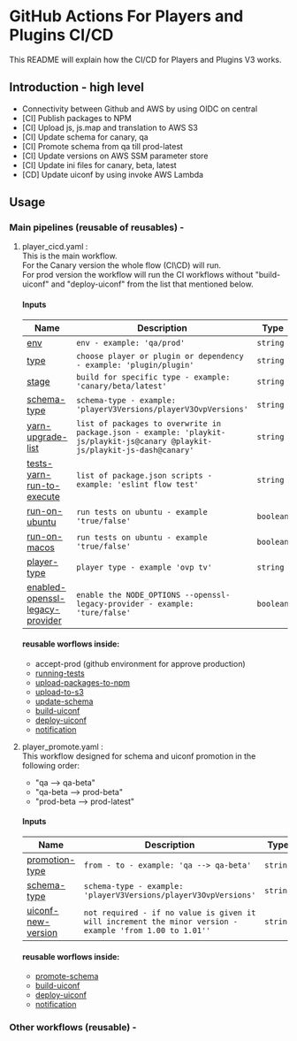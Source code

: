 # GitHub Actions For Players and Plugins CI/CD

This README will explain how the CI/CD for Players and Plugins V3 works.

## Introduction - high level

* Connectivity between Github and AWS by using OIDC on central
* [CI] Publish packages to NPM
* [CI] Upload js, js.map and translation to AWS S3
* [CI] Update schema for canary, qa
* [CI] Promote schema from qa till prod-latest
* [CI] Update versions on AWS SSM parameter store
* [CI] Update ini files for canary, beta, latest
* [CD] Update uiconf by using invoke AWS Lambda

## Usage

### Main pipelines (reusable of reusables) - 
1. player_cicd.yaml : \
    This is the main workflow.\
    For the Canary version the whole flow (CI\CD) will run. \
    For prod version the workflow will run the CI workflows without "build-uiconf" and "deploy-uiconf" from the list that mentioned below.

    #### Inputs
    
    | Name | Description | Type | Default | Required |
    |------|-------------|------|---------|:--------:|
    | [env]() | `env - example: 'qa/prod'` | `string` | `""` | no |
    | [type]() | `choose player or plugin or dependency - example: 'plugin/plugin'` | `string` | `""` | yes |
    | [stage]() | `build for specific type - example: 'canary/beta/latest'` | `string` | `""` | no |
    | [schema-type]() | `schema-type - example: 'playerV3Versions/playerV3OvpVersions'` | `string` | `""` | yes |
    | [yarn-upgrade-list]() | `list of packages to overwrite in package.json - example: 'playkit-js/playkit-js@canary @playkit-js/playkit-js-dash@canary'` | `string` | `""` | no |
    | [tests-yarn-run-to-execute]() | `list of package.json scripts - example: 'eslint flow test'` | `string` | `""` | yes |
    | [run-on-ubuntu]() | `run tests on ubuntu - example 'true/false'` | `boolean` | `ture` | no |
    | [run-on-macos]() | `run tests on ubuntu - example 'true/false'` | `boolean` | `false` | no |
    | [player-type]() | `player type - example 'ovp tv'` | `string` | `""` | no |
    | [enabled-openssl-legacy-provider]() | `enable the NODE_OPTIONS --openssl-legacy-provider - example: 'ture/false'` | `boolean` | `ture` | no |

    #### reusable worflows inside:
    * accept-prod (github environment for approve production)
    * [running-tests](https://github.com/kaltura/ovp-pipelines-pub/blob/master/.github/workflows/player_tests.yaml)
    * [upload-packages-to-npm](https://github.com/kaltura/ovp-pipelines-pub/blob/master/.github/workflows/player_upload_to_npm.yaml)
    * [upload-to-s3](https://github.com/kaltura/ovp-pipelines-pub/blob/master/.github/workflows/player_upload_to_s3.yaml)
    * [update-schema](https://github.com/kaltura/ovp-pipelines-pub/blob/master/.github/workflows/player_update_schema.yaml)
    * [build-uiconf](https://github.com/kaltura/ovp-pipelines-pub/blob/master/.github/workflows/player_build_uiconf.yaml)
    * [deploy-uiconf](https://github.com/kaltura/ovp-pipelines-pub/blob/master/.github/workflows/player_deploy_uiconf.yaml)
    * [notification](https://github.com/kaltura/ovp-pipelines-pub/blob/master/.github/workflows/notification.yaml)


2. player_promote.yaml : \
   This workflow designed for schema and uiconf promotion in the following order: 
   - "qa --> qa-beta"
   - "qa-beta --> prod-beta"
   - "prod-beta --> prod-latest"

   #### Inputs

   | Name | Description | Type | Default | Required |
   |------|-------------|------|---------|:--------:|
   | [promotion-type]() | `from - to - example: 'qa --> qa-beta'` | `string` | `""` | yes |
   | [schema-type]() | `schema-type - example: 'playerV3Versions/playerV3OvpVersions'` | `string` | `""` | yes |
   | [uiconf-new-version]() | `not required - if no value is given it will increment the minor version - example 'from 1.00 to 1.01''` | `string` | `""` | no |

   #### reusable worflows inside:
    * [promote-schema](https://github.com/kaltura/ovp-pipelines-pub/blob/master/.github/workflows/player_promote_schema.yaml)
    * [build-uiconf](https://github.com/kaltura/ovp-pipelines-pub/blob/master/.github/workflows/player_build_uiconf.yaml)
    * [deploy-uiconf](https://github.com/kaltura/ovp-pipelines-pub/blob/master/.github/workflows/player_deploy_uiconf.yaml)
    * [notification](https://github.com/kaltura/ovp-pipelines-pub/blob/master/.github/workflows/notification.yaml)
   
### Other workflows (reusable) -

